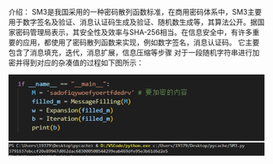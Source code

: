 介绍：
  SM3是我国采用的一种密码散列函数标准，在商用密码体系中，SM3主要用于数字签名及验证、消息认证码生成及验证、随机数生成等，其算法公开。据国家密码管理局表示，其安全性及效率与SHA-256相当。在信息安全中，有许多重要的应用，都使用了密码散列函数来实现，例如数字签名，消息认证码。
  它主要包含了消息填充，迭代，消息扩展，信息压缩等步骤
  对于一段随机字符串进行加密并得到对应的杂凑值的过程如下图所示：
  
![Image text](https://github.com/getpdp/Homework/blob/main/SM3%20optimizing/figures/0.png)
![Image text](https://github.com/getpdp/Homework/blob/main/SM3%20optimizing/figures/1.png)



